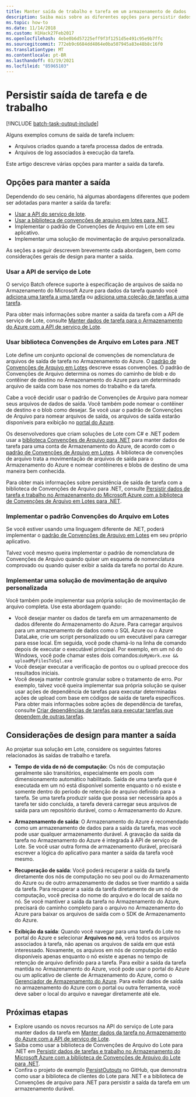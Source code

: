 ```yaml
---
title: Manter saída de trabalho e tarefa em um armazenamento de dados
description: Saiba mais sobre as diferentes opções para persistir dados de saída de trabalhos e tarefas em Lote. Você pode manter dados no Armazenamento do Azure ou em outro armazenamento de dados.
ms.topic: how-to
ms.date: 11/14/2018
ms.custom: H1Hack27Feb2017
ms.openlocfilehash: 4ebe0b6d57225eff9f3f1251d5e491c95e9b7ffc
ms.sourcegitcommit: 772eb9c6684dd4864e0ba507945a83e48b8c16f0
ms.translationtype: MT
ms.contentlocale: pt-BR
ms.lasthandoff: 03/19/2021
ms.locfileid: "85965103"
---
```

# <a name="persist-job-and-task-output"></a>Persistir saída de tarefa e de trabalho

[!INCLUDE [batch-task-output-include](../../includes/batch-task-output-include.md)]

Alguns exemplos comuns de saída de tarefa incluem:

- Arquivos criados quando a tarefa processa dados de entrada.
- Arquivos de log associados à execução da tarefa.

Este artigo descreve várias opções para manter a saída da tarefa.

## <a name="options-for-persisting-output"></a>Opções para manter a saída

Dependendo do seu cenário, há algumas abordagens diferentes que podem ser adotadas para manter a saída da tarefa:

- [Usar a API do serviço de lote](batch-task-output-files.md).  
- [Usar a biblioteca de convenções de arquivo em lotes para .NET](batch-task-output-file-conventions.md).  
- Implementar o padrão de Convenções de Arquivo em Lote em seu aplicativo.
- Implementar uma solução de movimentação de arquivo personalizada.

As seções a seguir descrevem brevemente cada abordagem, bem como considerações gerais de design para manter a saída.

### <a name="use-the-batch-service-api"></a>Usar a API de serviço de Lote

O serviço Batch oferece suporte à especificação de arquivos de saída no Armazenamento do Microsoft Azure para dados da tarefa quando você [adiciona uma tarefa a uma tarefa](/rest/api/batchservice/add-a-task-to-a-job) ou [adiciona uma coleção de tarefas a uma tarefa](/rest/api/batchservice/add-a-collection-of-tasks-to-a-job).

Para obter mais informações sobre manter a saída da tarefa com a API de serviço de Lote, consulte [Manter dados de tarefa para o Armazenamento do Azure com a API de serviço de Lote](batch-task-output-files.md).

### <a name="use-the-batch-file-conventions-library-for-net"></a>Usar biblioteca Convenções de Arquivo em Lotes para .NET

Lote define um conjunto opcional de convenções de nomenclatura de arquivos de saída de tarefa no Armazenamento do Azure. O [padrão de Convenções de Arquivo em Lotes](https://github.com/Azure/azure-sdk-for-net/tree/master/sdk/batch/Microsoft.Azure.Batch.Conventions.Files#conventions) descreve essas convenções. O padrão de Convenções de Arquivo determina os nomes do caminho de blob e do contêiner de destino no Armazenamento do Azure para um determinado arquivo de saída com base nos nomes do trabalho e da tarefa.

Cabe a você decidir usar o padrão de Convenções de Arquivo para nomear seus arquivos de dados de saída. Você também pode nomear o contêiner de destino e o blob como desejar. Se você usar o padrão de Convenções de Arquivo para nomear arquivos de saída, os arquivos de saída estarão disponíveis para exibição no [portal do Azure][portal].

Os desenvolvedores que criam soluções de Lote com C# e .NET podem usar a [biblioteca Convenções de Arquivo para .NET][nuget_package] para manter dados de tarefa para uma conta de Armazenamento do Azure, de acordo com o [padrão de Convenções de Arquivo em Lotes](https://github.com/Azure/azure-sdk-for-net/tree/master/sdk/batch/Microsoft.Azure.Batch.Conventions.Files#conventions). A biblioteca de convenções de arquivo trata a movimentação de arquivos de saída para o Armazenamento do Azure e nomear contêineres e blobs de destino de uma maneira bem conhecida.

Para obter mais informações sobre persistência de saída de tarefa com a biblioteca de Convenções de Arquivo para .NET, consulte [Persistir dados de tarefa e trabalho no Armazenamento do Microsoft Azure com a biblioteca de Convenções de Arquivo em Lotes para .NET](batch-task-output-file-conventions.md).

### <a name="implement-the-batch-file-conventions-standard"></a>Implementar o padrão Convenções do Arquivo em Lotes

Se você estiver usando uma linguagem diferente de .NET, poderá implementar o [padrão de Convenções de Arquivo em Lotes](https://github.com/Azure/azure-sdk-for-net/tree/master/sdk/batch/Microsoft.Azure.Batch.Conventions.Files#conventions) em seu próprio aplicativo.

Talvez você mesmo queira implementar o padrão de nomenclatura de Convenções de Arquivo quando quiser um esquema de nomenclatura comprovado ou quando quiser exibir a saída da tarefa no portal do Azure.

### <a name="implement-a-custom-file-movement-solution"></a>Implementar uma solução de movimentação de arquivo personalizada

Você também pode implementar sua própria solução de movimentação de arquivo completa. Use esta abordagem quando:

- Você desejar manter os dados de tarefa em um armazenamento de dados diferente do Armazenamento do Azure. Para carregar arquivos para um armazenamento de dados como o SQL Azure ou o Azure DataLake, crie um script personalizado ou um executável para carregar para esse local. Em seguida, você pode chamá-lo na linha de comando depois de executar o executável principal. Por exemplo, em um nó do Windows, você pode chamar estes dois comandos:`doMyWork.exe && uploadMyFilesToSql.exe`
- Você desejar executar a verificação de pontos ou o upload precoce dos resultados iniciais.
- Você deseja manter controle granular sobre o tratamento de erro. Por exemplo, talvez você queira implementar sua própria solução se quiser usar ações de dependência de tarefas para executar determinadas ações de upload com base em códigos de saída de tarefa específicos. Para obter mais informações sobre ações de dependência de tarefas, consulte [Criar dependências de tarefas para executar tarefas que dependem de outras tarefas](batch-task-dependencies.md).

## <a name="design-considerations-for-persisting-output"></a>Considerações de design para manter a saída

Ao projetar sua solução em Lote, considere os seguintes fatores relacionados às saídas de trabalho e tarefa.

- **Tempo de vida de nó de computação**: Os nós de computação geralmente são transitórios, especialmente em pools com dimensionamento automático habilitado. Saída de uma tarefa que é executada em um nó está disponível somente enquanto o nó existe e somente dentro do período de retenção de arquivo definido para a tarefa. Se uma tarefa produzir saída que possa ser necessária após a tarefa ter sido concluída, a tarefa deverá carregar seus arquivos de saída para um repositório durável, como o Armazenamento do Azure.

- **Armazenamento de saída**: O Armazenamento do Azure é recomendado como um armazenamento de dados para a saída da tarefa, mas você pode usar qualquer armazenamento durável. A gravação da saída da tarefa no Armazenamento do Azure é integrada à API de serviço de Lote. Se você usar outra forma de armazenamento durável, precisará escrever a lógica do aplicativo para manter a saída da tarefa você mesmo.

- **Recuperação de saída**: Você poderá recuperar a saída da tarefa diretamente dos nós de computação no seu pool ou do Armazenamento do Azure ou de outro armazenamento de dados se tiver mantido a saída da tarefa. Para recuperar a saída da tarefa diretamente de um nó de computação, você precisa do nome do arquivo e do local de saída no nó. Se você mantiver a saída da tarefa no Armazenamento do Azure, precisará do caminho completo para o arquivo no Armazenamento do Azure para baixar os arquivos de saída com o SDK de Armazenamento do Azure.

- **Exibição da saída**: Quando você navegar para uma tarefa do Lote no portal do Azure e selecionar **Arquivos no nó**, verá todos os arquivos associados à tarefa, não apenas os arquivos de saída em que está interessado. Novamente, os arquivos em nós de computação estão disponíveis apenas enquanto o nó existe e apenas no tempo de retenção de arquivo definido para a tarefa. Para exibir a saída da tarefa mantida no Armazenamento do Azure, você pode usar o portal do Azure ou um aplicativo de cliente de Armazenamento do Azure, como o [Gerenciador de Armazenamento do Azure][storage_explorer]. Para exibir dados de saída no armazenamento do Azure com o portal ou outra ferramenta, você deve saber o local do arquivo e navegar diretamente até ele.

## <a name="next-steps"></a>Próximas etapas

- Explore usando os novos recursos na API do serviço de Lote para manter dados da tarefa em [Manter dados da tarefa no Armazenamento do Azure com a API de serviço de Lote](batch-task-output-files.md).
- Saiba como usar a biblioteca de Convenções de Arquivo do Lote para .NET em [Persistir dados de tarefas e trabalho no Armazenamento do Microsoft Azure com a biblioteca de Convenções de Arquivo do Lote para .NET](batch-task-output-file-conventions.md).
- Confira o projeto de exemplo [PersistOutputs][github_persistoutputs] no GitHub, que demonstra como usar a biblioteca de clientes do Lote para .NET e a biblioteca de Convenções de arquivo para .NET para persistir a saída da tarefa em um armazenamento durável.

[nuget_package]: https://www.nuget.org/packages/Microsoft.Azure.Batch.Conventions.Files
[portal]: https://portal.azure.com
[storage_explorer]: https://storageexplorer.com/
[github_persistoutputs]: https://github.com/Azure/azure-batch-samples/tree/master/CSharp/ArticleProjects/PersistOutputs 
